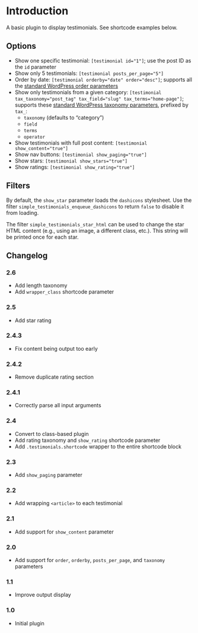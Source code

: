 Introduction
============

A basic plugin to display testimonials. See shortcode examples below.

Options
-------

- Show one specific testimonial: `[testimonial id="1"]`; use the post ID as the `id` parameter
- Show only 5 testimonials: `[testimonial posts_per_page="5"]`
- Order by date: `[testimonial orderby="date" order="desc"]`; supports all the [standard WordPress order parameters](https://developer.wordpress.org/reference/classes/wp_query/#order-orderby-parameters)
- Show only testimonials from a given category: `[testimonial tax_taxonomy="post_tag" tax_field="slug" tax_terms="home-page"]`; supports these [standard WordPress taxonomy parameters](https://developer.wordpress.org/reference/classes/wp_query/#taxonomy-parameters), prefixed by `tax_`:
    - `taxonomy` (defaults to “category”)
    - `field`
    - `terms`
    - `operator`
- Show testimonials with full post content: `[testimonial show_content="true"]`
- Show nav buttons: `[testimonial show_paging="true"]`
- Show stars: `[testimonial show_stars="true"]`
- Show ratings: `[testimonial show_rating="true"]`

Filters
-----

By default, the `show_star` parameter loads the `dashicons` stylesheet. Use the filter `simple_testimonials_enqueue_dashicons` to return `false` to disable it from loading.

The filter `simple_testimonials_star_html` can be used to change the star HTML content (e.g., using an image, a different class, etc.). This string will be printed once for each star.

Changelog
---------

### 2.6
 - Add length taxonomy
 - Add `wrapper_class` shortcode parameter

### 2.5
 - Add star rating

### 2.4.3
 - Fix content being output too early

### 2.4.2
 - Remove duplicate rating section

### 2.4.1
 - Correctly parse all input arguments

### 2.4
 - Convert to class-based plugin
 - Add rating taxonomy and `show_rating` shortcode parameter
 - Add `.testimonials.shortcode` wrapper to the entire shortcode block

### 2.3
 - Add `show_paging` parameter

### 2.2
- Add wrapping `<article>` to each testimonial

### 2.1
- Add support for `show_content` parameter

### 2.0
- Add support for `order`, `orderby`, `posts_per_page`, and `taxonomy` parameters

### 1.1
- Improve output display

### 1.0
- Initial plugin
